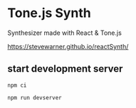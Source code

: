 # Tone.js Synth

Synthesizer made with React & Tone.js

https://stevewarner.github.io/reactSynth/

## start development server

`npm ci`

`npm run devserver`
